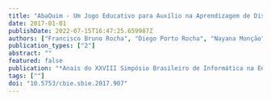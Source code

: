 ```yaml
---
title: "AbaQuim - Um Jogo Educativo para Auxílio na Aprendizagem de Distribuição Eletrônica Química"
date: 2017-01-01
publishDate: 2022-07-15T16:47:25.659987Z
authors: ["Francisco Bruno Rocha", "Diego Porto Rocha", "Nayana Monção", "Ranulfo Bezerra", "João Guilherme Cavalcanti Costa", "Karoline De Moura Farias", "Bruno Vicente Lima", "Andre Macedo Santana"]
publication_types: ["2"]
abstract: ""
featured: false
publication: "*Anais do XXVIII Simpósio Brasileiro de Informática na Educação (SBIE 2017)*"
tags: [""]
doi: "10.5753/cbie.sbie.2017.907"
---
```


